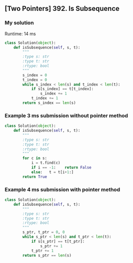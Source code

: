 ## [Two Pointers] 392. Is Subsequence

### My solution
Runtime: 14 ms

```py
class Solution(object):
    def isSubsequence(self, s, t):
        """
        :type s: str
        :type t: str
        :rtype: bool
        """
        s_index = 0
        t_index = 0
        while s_index < len(s) and t_index < len(t):
            if s[s_index] == t[t_index]:
                s_index += 1
            t_index += 1
        return s_index == len(s)
```

### Example 3 ms submission without pointer method
```py
class Solution(object):
    def isSubsequence(self, s, t):
        """
        :type s: str
        :type t: str
        :rtype: bool
        """
        for c in s:
            i = t.find(c)
            if i == -1:    return False
            else:   t = t[i+1:]
        return True  
```

### Example 4 ms submission with pointer method
```py
class Solution(object):
    def isSubsequence(self, s, t):
        """
        :type s: str
        :type t: str
        :rtype: bool
        """
        s_ptr, t_ptr = 0, 0
        while s_ptr < len(s) and t_ptr < len(t):
            if s[s_ptr] == t[t_ptr]:
                s_ptr += 1
            t_ptr += 1
        return s_ptr == len(s)
```